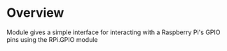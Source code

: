 # Overview
Module gives a simple interface for interacting with a Raspberry Pi's GPIO
pins using the RPi.GPIO module